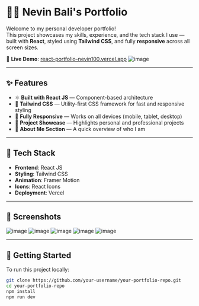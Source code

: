 # 🧑‍💻 Nevin Bali's Portfolio

Welcome to my personal developer portfolio!  
This project showcases my skills, experience, and the tech stack I use — built with **React**, styled using **Tailwind CSS**, and fully **responsive** across all screen sizes.

🔗 **Live Demo**: [react-portfolio-nevin100.vercel.app](https://react-portfolio-nevin100.vercel.app)
![image](https://github.com/user-attachments/assets/6f2360ec-7059-4b3a-8a11-539247c2f37e)

---

## ✨ Features

- ⚛️ **Built with React JS** — Component-based architecture
- 🎨 **Tailwind CSS** — Utility-first CSS framework for fast and responsive styling
- 📱 **Fully Responsive** — Works on all devices (mobile, tablet, desktop)
- 💼 **Project Showcase** — Highlights personal and professional projects
- 📇 **About Me Section** — A quick overview of who I am

---

## 📁 Tech Stack

- **Frontend**: React JS
- **Styling**: Tailwind CSS
- **Animation**: Framer Motion
- **Icons**: React Icons
- **Deployment**: Vercel

---

## 📸 Screenshots
![image](https://github.com/user-attachments/assets/ea3e8ff2-5262-4d8e-b3c2-ecfcd5343629)
![image](https://github.com/user-attachments/assets/d518e97e-bab1-49f7-9deb-44c5ab61a11a)
![image](https://github.com/user-attachments/assets/2785a2af-3548-4e51-b3c7-ffe9909f280a)
![image](https://github.com/user-attachments/assets/bbe77483-2db2-4867-9f97-6c8bb2c964bb)
![image](https://github.com/user-attachments/assets/24cf0709-bc49-475a-8b04-12c0952bd6b1)



---

## 🚀 Getting Started

To run this project locally:

```bash
git clone https://github.com/your-username/your-portfolio-repo.git
cd your-portfolio-repo
npm install
npm run dev
```
